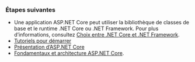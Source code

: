 ### <a name="next-steps"></a>Étapes suivantes

* Une application ASP.NET Core peut utiliser la bibliothèque de classes de base et le runtime .NET Core ou .NET Framework. Pour plus d’informations, consultez [Choix entre .NET Core et .NET Framework](/dotnet/articles/standard/choosing-core-framework-server).
* [Tutoriels pour démarrer](xref:tutorials/index)
* [Présentation d’ASP.NET Core](xref:index) 
* [Fondamentaux et architecture ASP.NET Core](xref:fundamentals/index).

